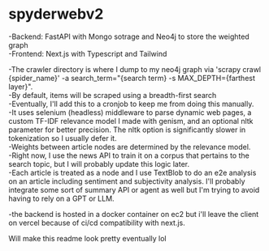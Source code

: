  # spyderwebv2
-Backend: FastAPI with Mongo sotrage and Neo4j to store the weighted graph<br>
-Frontend: Next.js with Typescript and Tailwind

-The crawler directory is where I dump to my neo4j graph via 'scrapy crawl {spider_name}' -a search_term="{search term} -s MAX_DEPTH={farthest layer}".<br>
-By default, items will be scraped using a breadth-first search <br>
-Eventually, I'll add this to a cronjob to keep me from doing this manually.<br>
-It uses selenium (headless) middleware to parse dynamic web pages, a custom TF-IDF relevance model I made with genism, and an optional nltk parameter for better precision. The nltk option is significantly slower in tokenization so I usually defer it.<br>
-Weights between article nodes are determined by the relevance model.<br>
-Right now, I use the news API to train it on a corpus that pertains to the search topic, but I will probably update this logic later.<br>
-Each article is treated as a node and I use TextBlob to do an e2e analysis on an article including sentiment and subjectivity analysis. I'll probably integrate some sort of summary API or agent as well but I'm trying to avoid having to rely on a GPT or LLM.

-the backend is hosted in a docker container on ec2 but i'll leave the client on vercel because of ci/cd compatibility with next.js.

Will make this readme look pretty eventually lol
